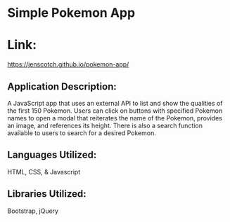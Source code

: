 # Simple Pokemon App

# Link:
https://jenscotch.github.io/pokemon-app/

## Application Description:

A JavaScript app that uses an external API to list and show the qualities of the first 150 Pokemon. 
Users can click on buttons with specified Pokemon names to open a modal that reiterates the name of the Pokemon, provides an image, and references its height. There is also a search function available to users to search for a desired Pokemon.

## Languages Utilized:

HTML, CSS, & Javascript

## Libraries Utilized:

Bootstrap, jQuery
 
